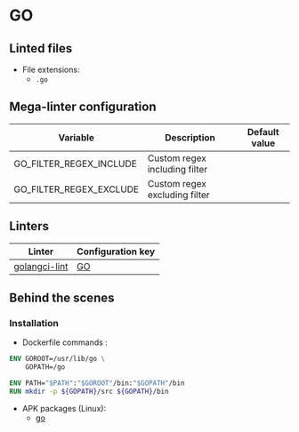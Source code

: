 <!-- markdownlint-disable MD033 MD041 -->
<!-- Generated by .automation/build.py, please do not update manually -->
# GO

## Linted files

- File extensions:
  - `.go`

## Mega-linter configuration

| Variable | Description | Default value |
| ----------------- | -------------- | -------------- |
| GO_FILTER_REGEX_INCLUDE | Custom regex including filter |  |
| GO_FILTER_REGEX_EXCLUDE | Custom regex excluding filter |  |

## Linters

| Linter | Configuration key |
| ------ | ----------------- |
| [golangci-lint](https://github.com/nvuillam/mega-linter/tree/master/docs/descriptors/go_golangci_lint.md#readme) | [GO](https://github.com/nvuillam/mega-linter/tree/master/docs/descriptors/go_golangci_lint.md#readme) |

## Behind the scenes

### Installation

- Dockerfile commands :
```dockerfile
ENV GOROOT=/usr/lib/go \
    GOPATH=/go

ENV PATH="$PATH":"$GOROOT"/bin:"$GOPATH"/bin
RUN mkdir -p ${GOPATH}/src ${GOPATH}/bin
```

- APK packages (Linux):
  - [go](https://pkgs.alpinelinux.org/packages?branch=edge&name=go)
